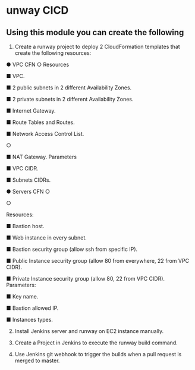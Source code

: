 # unway CICD

## Using this module you can create the following

1. Create a runway project to deploy 2 CloudFormation templates that create the following resources:

● VPC CFN ○ Resources

■ VPC.

■ 2 public subnets in 2 different Availability Zones.

■ 2 private subnets in 2 different Availability Zones.

■ Internet Gateway.

■ Route Tables and Routes.

■ Network Access Control List.

○

■ NAT Gateway. Parameters

■ VPC CIDR.

■ Subnets CIDRs.

● Servers CFN ○

○

Resources:

■ Bastion host.

■ Web instance in every subnet.

■ Bastion security group (allow ssh from specific IP).

■ Public Instance security group (allow 80 from everywhere, 22 from VPC CIDR).

■ Private Instance security group (allow 80, 22 from VPC CIDR). Parameters:

■ Key name.

■ Bastion allowed IP.

■ Instances types.


2. Install Jenkins server and runway on EC2 instance manually. 

3. Create a Project in Jenkins to execute the runway build command.

4. Use Jenkins git webhook to trigger the builds when a pull request is merged to master.
